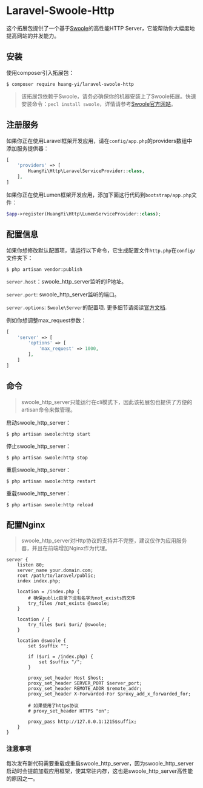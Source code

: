 # Laravel-Swoole-Http

这个拓展包提供了一个基于[Swoole](http://www.swoole.com/)的高性能HTTP Server，它能帮助你大幅度地提高网站的并发能力。

## 安装

使用composer引入拓展包：

```
$ composer require huang-yi/laravel-swoole-http
```

> 该拓展包依赖于Swoole，请务必确保你的机器安装上了Swoole拓展。快速安装命令：`pecl install swoole`，详情请参考[Swoole官方网站](https://wiki.swoole.com/wiki/page/6.html)。

## 注册服务

如果你正在使用Laravel框架开发应用，请在`config/app.php`的providers数组中添加服务提供器：

```php
[
    'providers' => [
        HuangYi\Http\LaravelServiceProvider::class,
    ],
]
```

如果你正在使用Lumen框架开发应用，添加下面这行代码到`bootstrap/app.php`文件：

```php
$app->register(HuangYi\Http\LumenServiceProvider::class);
```

## 配置信息

如果你想修改默认配置项，请运行以下命令，它生成配置文件`http.php`在`config/`文件夹下：

```
$ php artisan vendor:publish
```

`server.host`：swoole_http_server监听的IP地址。

`server.port`: swoole_http_server监听的端口。

`server.options`: `Swoole\Server`的配置项. 更多细节请阅读[官方文档](https://wiki.swoole.com/wiki/page/274.html).

例如你想调整max_request参数：

```php
[
    'server' => [
        'options' => [
            'max_request' => 1000,
        ],
    ]
]
```

## 命令

> swoole_http_server只能运行在cli模式下，因此该拓展包也提供了方便的artisan命令来做管理。

启动swoole_http_server：

```
$ php artisan swoole:http start
```

停止swoole_http_server：

```
$ php artisan swoole:http stop
```

重启swoole_http_server：

```
$ php artisan swoole:http restart
```

重载swoole_http_server：

```
$ php artisan swoole:http reload
```

## 配置Nginx

> swoole_http_server对Http协议的支持并不完整，建议仅作为应用服务器，并且在前端增加Nginx作为代理。

```nginx
server {
    listen 80;
    server_name your.domain.com;
    root /path/to/laravel/public;
    index index.php;

    location = /index.php {
        # 确保public目录下没有名字为not_exists的文件
        try_files /not_exists @swoole;
    }

    location / {
        try_files $uri $uri/ @swoole;
    }

    location @swoole {
        set $suffix "";
        
        if ($uri = /index.php) {
            set $suffix "/";
        }
    
        proxy_set_header Host $host;
        proxy_set_header SERVER_PORT $server_port;
        proxy_set_header REMOTE_ADDR $remote_addr;
        proxy_set_header X-Forwarded-For $proxy_add_x_forwarded_for;

        # 如果使用了https协议
        # proxy_set_header HTTPS "on";

        proxy_pass http://127.0.0.1:1215$suffix;
    }
}
```

### 注意事项

每次发布新代码需要重载或重启swoole_http_server，因为swoole_http_server启动时会提前加载应用框架，使其常驻内存，这也是swoole_http_server高性能的原因之一。